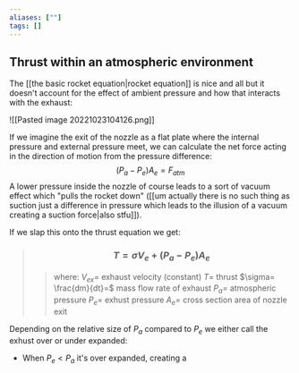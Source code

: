 ```yaml
---
aliases: [""]
tags: []
---
```


## Thrust within an atmospheric environment

The [[the basic rocket equation|rocket equation]] is nice and all but it doesn't account for the effect of ambient pressure and how that interacts with the exhaust:

![[Pasted image 20221023104126.png]]

If we imagine the exit of the nozzle as a flat plate where the internal pressure and external pressure meet, we can calculate the net force acting in the direction of motion from the pressure difference:
$$ (P_{a} - P_{e})A_{e} = F_{atm} $$
A lower pressure inside the nozzle of course leads to a sort of vacuum effect which "pulls the rocket down" ([[um actually there is no such thing as suction just a difference in pressure which leads to the illusion of a vacuum creating a suction force|also stfu]]).

If we slap this onto the thrust equation we get:

> ### $$ T = \sigma V_{e} + (P_{a} - P_{e})A_{e} $$
>> where:
>> $V_{ex}=$ exhaust velocity (constant)
>> $T=$ thrust
>> $\sigma= \frac{dm}{dt}=$ mass flow rate of exhaust
>> $P_{a}=$ atmospheric pressure
>> $P_{e}=$ exhust pressure
>> $A_{e}=$ cross section area of nozzle exit

Depending on the relative size of $P_{a}$ compared to $P_{e}$ we either call the exhust over or under expanded:
- When $P_{e}<P_{a}$ it's over expanded, creating a 

